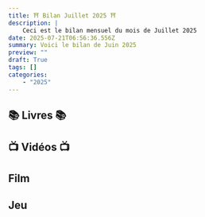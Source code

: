 ```yaml
---
title: ⛩️ Bilan Juillet 2025 ⛩️
description: |
    Ceci est le bilan mensuel du mois de Juillet 2025
date: 2025-07-21T06:56:36.556Z
summary: Voici le bilan de Juin 2025
preview: ""
draft: True
tags: []
categories:
    - "2025"
---
```


## 📚 Livres 📚

## 📺 Vidéos 📺

## Film

## Jeu 